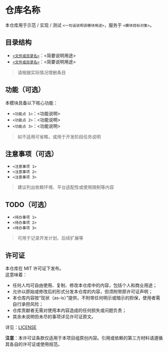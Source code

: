 # 仓库名称  

本仓库用于示范 / 实现 / 测试 `<一句话说明该模块用途>`，服务于 `<模块目标对象>`。  

## 目录结构  

- [`<文件或目录名>`](./<文件或目录名>)：<简要说明用途>  
- [`<文件或目录名>`](./<文件或目录名>)：<简要说明用途>  

> 请根据实际情况增删条目  

## 功能（可选）  

本模块具备以下核心功能：  

- `<功能点 1>`：<功能说明>  
- `<功能点 2>`：<功能说明>  
- `<功能点 3>`：<功能说明>  

> 如不适用可省略，或用于开发阶段任务说明  

## 注意事项（可选）  

- `<注意事项 1>`  
- `<注意事项 2>`  
- `<注意事项 3>`  

> 建议列出依赖环境、平台适配性或使用限制等内容  

## TODO（可选）  

- `<待办事项 1>`  
- `<待办事项 2>`  
- `<待办事项 3>`  

> 可用于记录开发计划、后续扩展等  

## 许可证  

本仓库在 MIT 许可证下发布。  
这意味着：  

- 任何人均可自由使用、复制、修改本仓库中的内容，包括个人和商业用途；  
- 允许以原始或修改后的形式分发本仓库的内容，但须附带原许可证声明；  
- 本仓库内容按“现状（as-is）”提供，不附带任何明示或暗示的担保，使用者需自行承担风险；  
- 仓库贡献者无需对使用本内容造成的任何损失或问题负责；  
- 其余未说明但未尽的事项详见许可证原文。  

详见：[LICENSE](./LICENSE)

**注意**：本许可证条款仅适用于本项目组原创内容。引用或依赖的第三方材料请遵循其各自的许可证或使用规范。
